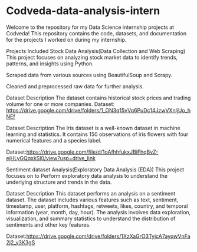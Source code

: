 # Codveda-data-analysis-intern 
Welcome to the repository for my Data Science internship projects at Codveda! This repository contains the code, datasets, and documentation for the projects I worked on during my internship.

Projects Included
Stock Data Analysis(Data Collection and Web Scraping)
This project focuses on analyzing stock market data to identify trends, patterns, and insights using Python.

Scraped data from various sources using BeautifulSoup and Scrapy.

Cleaned and preprocessed raw data for further analysis.

Dataset Description
The dataset contains historical stock prices and trading volume for one or more companies.
Dataset: https://drive.google.com/drive/folders/1_ON3q15vVq6PuDc14JzwVXnljUo_hNEf

Dataset Description
The Iris dataset is a well-known dataset in machine learning and statistics. It contains 150 observations of iris flowers with four numerical features and a species label.

Dataset:https://drive.google.com/file/d/1oAfhhfukxJBiFhqBvZ-ejHLyGQqxkSl0/view?usp=drive_link

Sentiment dataset Analysis(Exploratory Data Analysis (EDA))
This project focuses on to Perform exploratory data analysis to understand the underlying structure and trends in the data.

Dataset Description
This dataset performs an analysis on a sentiment dataset. The dataset includes various features such as text, sentiment, timestamp, user, platform, hashtags, retweets, likes, country, and temporal information (year, month, day, hour). The analysis involves data exploration, visualization, and summary statistics to understand the distribution of sentiments and other key features.

Dataset:https://drive.google.com/drive/folders/1XzXaGrO3TyjcA7ayqwVnFa2j2_y3K3gS
